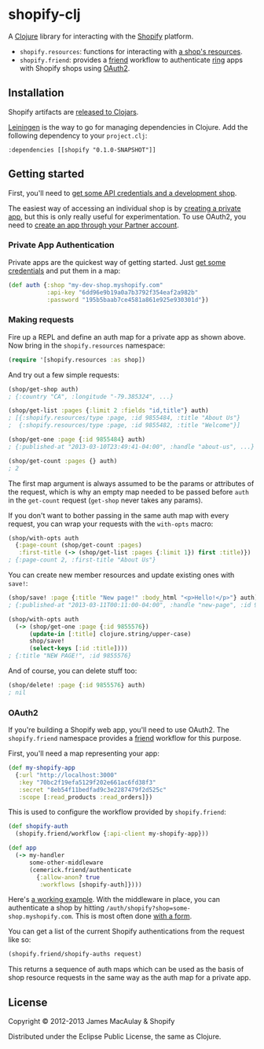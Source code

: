 # shopify-clj

A [Clojure][clojure] library for interacting with the [Shopify][shopify] platform.

* `shopify.resources`: functions for interacting with [a shop's resources][resource-docs].
* `shopify.friend`: provides a [friend][friend] workflow to authenticate [ring][ring] apps with Shopify shops using [OAuth2][auth-docs].

[clojure]: http://clojure.org
[shopify]: http://www.shopify.com/
[resource-docs]: http://docs.shopify.com/api
[ring]: https://github.com/ring-clojure/ring
[friend]: https://github.com/cemerick/friend
[auth-docs]: http://docs.shopify.com/api/tutorials/oauth

## Installation

Shopify artifacts are [released to Clojars][clojars-shopify].

[Leiningen][leiningen] is the way to go for managing dependencies in Clojure. Add the following dependency to your `project.clj`:

```
:dependencies [[shopify "0.1.0-SNAPSHOT"]]
```

[clojars-shopify]: https://clojars.org/shopify/shopify
[leiningen]: https://github.com/technomancy/leiningen

## Getting started

First, you'll need to [get some API credentials and a development shop][api-getting-started].

The easiest way of accessing an individual shop is by [creating a private app][private-apps], but this is only really useful for experimentation. To use OAuth2, you need to [create an app through your Partner account][api-getting-started].

[api-getting-started]: http://docs.shopify.com/api/the-basics/getting-started
[private-apps]: http://docs.shopify.com/api/tutorials/creating-a-private-app

### Private App Authentication

Private apps are the quickest way of getting started. Just [get some credentials][private-apps] and put them in a map:

```clojure
(def auth {:shop "my-dev-shop.myshopify.com"
           :api-key "6dd96e9b19a0a7b3792f354eaf2a982b"
           :password "195b5baab7ce4581a861e925e930301d"})
```

### Making requests

Fire up a REPL and define an auth map for a private app as shown above. Now bring in the `shopify.resources` namespace:

```clojure
(require '[shopify.resources :as shop])
```

And try out a few simple requests:

```clojure
(shop/get-shop auth)
; {:country "CA", :longitude "-79.385324", ...}

(shop/get-list :pages {:limit 2 :fields "id,title"} auth)
; [{:shopify.resources/type :page, :id 9855484, :title "About Us"}
;  {:shopify.resources/type :page, :id 9855482, :title "Welcome"}]

(shop/get-one :page {:id 9855484} auth)
; {:published-at "2013-03-10T23:49:41-04:00", :handle "about-us", ...}

(shop/get-count :pages {} auth)
; 2
```

The first map argument is always assumed to be the params or attributes of the request, which is why an empty map needed to be passed before `auth` in the `get-count` request (`get-shop` never takes any params).

If you don't want to bother passing in the same auth map with every request, you can wrap your requests with the `with-opts` macro:

```clojure
(shop/with-opts auth
  {:page-count (shop/get-count :pages)
   :first-title (-> (shop/get-list :pages {:limit 1}) first :title)})
; {:page-count 2, :first-title "About Us"}
```

You can create new member resources and update existing ones with `save!`:

```clojure
(shop/save! :page {:title "New page!" :body_html "<p>Hello!</p>"} auth)
; {:published-at "2013-03-11T00:11:00-04:00", :handle "new-page", :id 9855576, ...}

(shop/with-opts auth
  (-> (shop/get-one :page {:id 9855576})
      (update-in [:title] clojure.string/upper-case)
      shop/save!
      (select-keys [:id :title])))
; {:title "NEW PAGE!", :id 9855576}
```

And of course, you can delete stuff too:

```clojure
(shop/delete! :page {:id 9855576} auth)
; nil
```

### OAuth2

If you're building a Shopify web app, you'll need to use OAuth2. The `shopify.friend` namespace provides a [friend][friend] workflow for this purpose.

First, you'll need a map representing your app:

```clojure
(def my-shopify-app
  {:url "http://localhost:3000"
   :key "70bc2f19efa5129f202e661ac6fd38f3"
   :secret "8eb54f11bedfad9c3e2287479f2d525c"
   :scope [:read_products :read_orders]})
```

This is used to configure the workflow provided by `shopify.friend`:

```clojure
(def shopify-auth
  (shopify.friend/workflow {:api-client my-shopify-app}))

(def app
  (-> my-handler
      some-other-middleware
      (cemerick.friend/authenticate
        {:allow-anon? true
         :workflows [shopify-auth]})))
```

Here's [a working example][example-server]. With the middleware in place, you can authenticate a shop by hitting `/auth/shopify?shop=some-shop.myshopify.com`. This is most often done [with a form][example-login-form].

You can get a list of the current Shopify authentications from the request like so:

```clojure
(shopify.friend/shopify-auths request)
```

This returns a sequence of auth maps which can be used as the basis of shop resource requests in the same way as the auth map for a private app.

[example-server]: https://github.com/jamesmacaulay/shopify-clj/blob/master/examples/shop-launchpad/src/shop_launchpad/server.clj
[example-login-form]: https://github.com/jamesmacaulay/shopify-clj/blob/71344d9c0816d9b70c18b85fbb5fe15dd1523a80/examples/shop-launchpad/src/shop_launchpad/templates/index.html#L16-L19

## License

Copyright © 2012-2013 James MacAulay & Shopify

Distributed under the Eclipse Public License, the same as Clojure.
